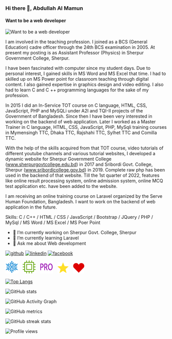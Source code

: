 ### Hi there 👋, Abdullah Al Mamun
#### Want to be a web developer
![Want to be a web developer](https://scontent.fdac68-1.fna.fbcdn.net/v/t1.6435-9/39079243_2222743211292676_8165361265015783424_n.jpg?stp=dst-jpg_s960x960&_nc_cat=110&ccb=1-5&_nc_sid=e3f864&_nc_eui2=AeEIsbp2dFUuToEwHVxRICiW4nkqZrL3uKrieSpmsve4qsatYRJNEtTVcl_fhKGSIkTSSpcK0QPbU8LSRCbI2OtO&_nc_ohc=EPHEW48bvMUAX_TAPoN&_nc_ht=scontent.fdac68-1.fna&oh=00_AT-rhTLriE7Rqwr-BfOGegXCBWlCeoghT-37L_zonUCqlA&oe=6247C993)

I am involved in the teaching profession. I joined as a BCS (General Education) cadre officer through the 24th BCS examination in 2005. At present my posting is as Assistant Professor (Physics) in Sherpur Government College, Sherpur.

I have been fascinated with computer since my student days. Due to personal interest, I gained skills in MS Word and MS Excel that time. I had to skilled up on MS Power point for classroom teaching through digital content. I also gained expertise in graphics design and video editing. I also had to learn C and C ++ programming languages for the sake of my profession.

In 2015 I did an In-Service TOT course on C language, HTML, CSS, JavaScript, PHP and MySQLi under A2I and TQI-II projects of the Government of Bangladesh. Since then I have been very interested in working on the backend of web application. Later I worked as a Master Trainer in C language, HTML, CSS, JavaScript, PHP, MySqli training courses in Mymensingh TTC, Dhaka TTC, Rajshahi TTC, Sylhet TTC and Comilla TTC.

With the help of the skills acquired from that TOT course, video tutorials of different youtube channels and various tutorial websites, I developed a dynamic website for Sherpur Government College (www.sherpurgovtcollege.edu.bd) in 2017 and Sribordi Govt. College, Sherpur (www.sribordicollege.gov.bd) in 2019. Complete raw php has been used in the backend of that website. Till the 1st quarter of 2022, features like online result processing system, online admission system, online MCQ test application etc. have been added to the website.

I am receiving an online training course on Laravel organized by the Serve Human Foundation, Bangladesh. I want to work on the backend of web application in the future.

Skills: C / C++ / HTML / CSS / JavaScript / Bootstrap / JQuery / PHP / MySql / MS Word / MS Excel / MS Poer Point

- 🔭 I’m currently working on Sherpur Govt. College, Sherpur 
- 🌱 I’m currently learning Laravel 
- 💬 Ask me about Web development 


[<img src='https://cdn.jsdelivr.net/npm/simple-icons@3.0.1/icons/github.svg' alt='github' height='40'>](https://github.com/almamun76)  [<img src='https://cdn.jsdelivr.net/npm/simple-icons@3.0.1/icons/linkedin.svg' alt='linkedin' height='40'>](https://www.linkedin.com/in/almamun76/)  [<img src='https://cdn.jsdelivr.net/npm/simple-icons@3.0.1/icons/facebook.svg' alt='facebook' height='40'>](https://www.facebook.com/almamun1976)  

<a href='https://archiveprogram.github.com/'><img src='https://raw.githubusercontent.com/acervenky/animated-github-badges/master/assets/acbadge.gif' width='40' height='40'></a> <a href='https://docs.github.com/en/developers'><img src='https://raw.githubusercontent.com/acervenky/animated-github-badges/master/assets/devbadge.gif' width='40' height='40'></a> <a href='https://github.com/pricing'><img src='https://raw.githubusercontent.com/acervenky/animated-github-badges/master/assets/pro.gif' width='40' height='40'></a> <a href='https://stars.github.com/'><img src='https://raw.githubusercontent.com/acervenky/animated-github-badges/master/assets/starbadge.gif' width='35' height='35'></a> <a href='https://docs.github.com/en/github/supporting-the-open-source-community-with-github-sponsors'><img src='https://raw.githubusercontent.com/acervenky/animated-github-badges/master/assets/sponsorbadge.gif' width='35' height='35'></a> 

[![Top Langs](https://github-readme-stats.vercel.app/api/top-langs/?username=almamun76)](https://github.com/anuraghazra/github-readme-stats)

![GitHub stats](https://github-readme-stats.vercel.app/api?username=almamun76&show_icons=true&count_private=true)  

![GitHub Activity Graph](https://activity-graph.herokuapp.com/graph?username=almamun76)  

![GitHub metrics](https://metrics.lecoq.io/almamun76)  

![GitHub streak stats](https://github-readme-streak-stats.herokuapp.com/?user=almamun76)  

![Profile views](https://gpvc.arturio.dev/almamun76)  
